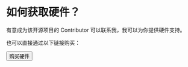 # 如何获取硬件？

有意成为该开源项目的 Contributor 可以联系我，我可以为你提供硬件支持。

也可以直接通过以下链接购买：

<a href="https://h5.youzan.com/v2/goods/1y40hlmc51wro"><button data-md-color-primary="indigo">购买硬件</button></a>